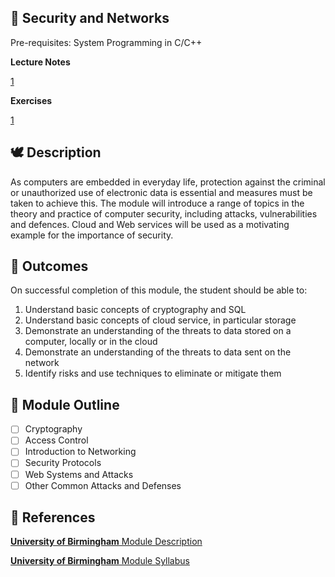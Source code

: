 ## 🔐 Security and Networks

Pre-requisites: System Programming in C/C++

**Lecture Notes**

[1](./01-Introduction)

**Exercises**

[1](./exercises/Ex1.pdf)

## 🕊 Description

As computers are embedded in everyday life, protection against the criminal or unauthorized use of electronic data is essential and measures must be taken to achieve this. The module will introduce a range of topics in the theory and practice of computer security, including attacks, vulnerabilities and defences. Cloud and Web services will be used as a motivating example for the importance of security.

## 🎯 Outcomes

On successful completion of this module, the student should be able to:

1. Understand basic concepts of cryptography and SQL
2. Understand basic concepts of cloud service, in particular storage
3. Demonstrate an understanding of the threats to data stored on a computer, locally or in the cloud
4. Demonstrate an understanding of the threats to data sent on the network
5. Identify risks and use techniques to eliminate or mitigate them

## 📌 Module Outline

- [ ] Cryptography
- [ ] Access Control
- [ ] Introduction to Networking
- [ ] Security Protocols
- [ ] Web Systems and Attacks
- [ ] Other Common Attacks and Defenses

## 📙 References

[**University of Birmingham** Module Description](https://www.cs.bham.ac.uk/internal/modules/2019/06-30195/mds)

[**University of Birmingham** Module Syllabus](https://www.cs.bham.ac.uk/internal/modules/2019/06-30195/)

